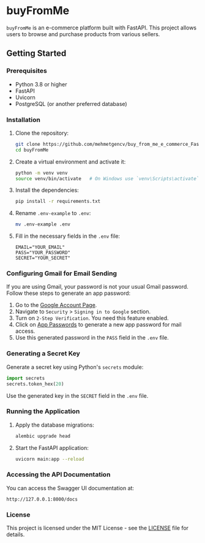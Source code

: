 

# buyFromMe

`buyFromMe` is an e-commerce platform built with FastAPI. This project allows users to browse and purchase products from various sellers.

## Getting Started

### Prerequisites

- Python 3.8 or higher
- FastAPI
- Uvicorn
- PostgreSQL (or another preferred database)

### Installation

1. Clone the repository:
   ```bash
   git clone https://github.com/mehmetgencv/buy_from_me_e_commerce_FastAPI.git
   cd buyFromMe
   ```

2. Create a virtual environment and activate it:
   ```bash
   python -m venv venv
   source venv/bin/activate   # On Windows use `venv\Scripts\activate`
   ```

3. Install the dependencies:
   ```bash
   pip install -r requirements.txt
   ```

4. Rename `.env-example` to `.env`:
   ```bash
   mv .env-example .env
   ```

5. Fill in the necessary fields in the `.env` file:
   ```
   EMAIL="YOUR_EMAIL"
   PASS="YOUR_PASSWORD"
   SECRET="YOUR_SECRET"
   ```

### Configuring Gmail for Email Sending

If you are using Gmail, your password is not your usual Gmail password. Follow these steps to generate an app password:

1. Go to the [Google Account Page](https://myaccount.google.com/).
2. Navigate to `Security` > `Signing in to Google` section.
3. Turn on `2-Step Verification`. You need this feature enabled.
4. Click on [App Passwords](https://myaccount.google.com/u/3/apppasswords) to generate a new app password for mail access.
5. Use this generated password in the `PASS` field in the `.env` file.

### Generating a Secret Key

Generate a secret key using Python's `secrets` module:
```python
import secrets
secrets.token_hex(20)
```
Use the generated key in the `SECRET` field in the `.env` file.

### Running the Application

1. Apply the database migrations:
   ```bash
   alembic upgrade head
   ```

2. Start the FastAPI application:
   ```bash
   uvicorn main:app --reload
   ```

### Accessing the API Documentation

You can access the Swagger UI documentation at:
```
http://127.0.0.1:8000/docs
```

### License

This project is licensed under the MIT License - see the [LICENSE](LICENSE) file for details.


